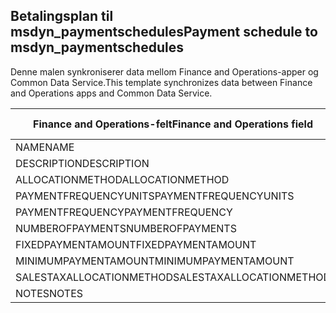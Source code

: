 ## <a name="payment-schedule-to-msdyn_paymentschedules"></a><span data-ttu-id="c99b1-101">Betalingsplan til msdyn_paymentschedules</span><span class="sxs-lookup"><span data-stu-id="c99b1-101">Payment schedule to msdyn_paymentschedules</span></span>

<span data-ttu-id="c99b1-102">Denne malen synkroniserer data mellom Finance and Operations-apper og Common Data Service.</span><span class="sxs-lookup"><span data-stu-id="c99b1-102">This template synchronizes data between Finance and Operations apps and Common Data Service.</span></span>

<span data-ttu-id="c99b1-103">Finance and Operations-felt</span><span class="sxs-lookup"><span data-stu-id="c99b1-103">Finance and Operations field</span></span> | <span data-ttu-id="c99b1-104">Tilordningstype</span><span class="sxs-lookup"><span data-stu-id="c99b1-104">Map type</span></span> | <span data-ttu-id="c99b1-105">Annet Dynamics 365-felt</span><span class="sxs-lookup"><span data-stu-id="c99b1-105">Other Dynamics 365 field</span></span> | <span data-ttu-id="c99b1-106">Standardverdi</span><span class="sxs-lookup"><span data-stu-id="c99b1-106">Default value</span></span>
---|---|---|---
<span data-ttu-id="c99b1-107">NAME</span><span class="sxs-lookup"><span data-stu-id="c99b1-107">NAME</span></span> | = | <span data-ttu-id="c99b1-108">msdyn_name</span><span class="sxs-lookup"><span data-stu-id="c99b1-108">msdyn_name</span></span> | 
<span data-ttu-id="c99b1-109">DESCRIPTION</span><span class="sxs-lookup"><span data-stu-id="c99b1-109">DESCRIPTION</span></span> | = | <span data-ttu-id="c99b1-110">msdyn_description</span><span class="sxs-lookup"><span data-stu-id="c99b1-110">msdyn_description</span></span> | 
<span data-ttu-id="c99b1-111">ALLOCATIONMETHOD</span><span class="sxs-lookup"><span data-stu-id="c99b1-111">ALLOCATIONMETHOD</span></span> | >< | <span data-ttu-id="c99b1-112">msdyn_allocationmethod</span><span class="sxs-lookup"><span data-stu-id="c99b1-112">msdyn_allocationmethod</span></span> | 
<span data-ttu-id="c99b1-113">PAYMENTFREQUENCYUNITS</span><span class="sxs-lookup"><span data-stu-id="c99b1-113">PAYMENTFREQUENCYUNITS</span></span> | >< | <span data-ttu-id="c99b1-114">msdyn_paymentfrequencyunit</span><span class="sxs-lookup"><span data-stu-id="c99b1-114">msdyn_paymentfrequencyunit</span></span> | 
<span data-ttu-id="c99b1-115">PAYMENTFREQUENCY</span><span class="sxs-lookup"><span data-stu-id="c99b1-115">PAYMENTFREQUENCY</span></span> | = | <span data-ttu-id="c99b1-116">msdyn_paymentfrequency</span><span class="sxs-lookup"><span data-stu-id="c99b1-116">msdyn_paymentfrequency</span></span> | 
<span data-ttu-id="c99b1-117">NUMBEROFPAYMENTS</span><span class="sxs-lookup"><span data-stu-id="c99b1-117">NUMBEROFPAYMENTS</span></span> | = | <span data-ttu-id="c99b1-118">msdyn_numberofpayments</span><span class="sxs-lookup"><span data-stu-id="c99b1-118">msdyn_numberofpayments</span></span> | 
<span data-ttu-id="c99b1-119">FIXEDPAYMENTAMOUNT</span><span class="sxs-lookup"><span data-stu-id="c99b1-119">FIXEDPAYMENTAMOUNT</span></span> | = | <span data-ttu-id="c99b1-120">msdyn_fixedpaymentamount</span><span class="sxs-lookup"><span data-stu-id="c99b1-120">msdyn_fixedpaymentamount</span></span> | 
<span data-ttu-id="c99b1-121">MINIMUMPAYMENTAMOUNT</span><span class="sxs-lookup"><span data-stu-id="c99b1-121">MINIMUMPAYMENTAMOUNT</span></span> | = | <span data-ttu-id="c99b1-122">msdyn_minimumpaymentamount</span><span class="sxs-lookup"><span data-stu-id="c99b1-122">msdyn_minimumpaymentamount</span></span> | 
<span data-ttu-id="c99b1-123">SALESTAXALLOCATIONMETHOD</span><span class="sxs-lookup"><span data-stu-id="c99b1-123">SALESTAXALLOCATIONMETHOD</span></span> | >< | <span data-ttu-id="c99b1-124">msdyn_salestaxallocationmethod</span><span class="sxs-lookup"><span data-stu-id="c99b1-124">msdyn_salestaxallocationmethod</span></span> | 
<span data-ttu-id="c99b1-125">NOTES</span><span class="sxs-lookup"><span data-stu-id="c99b1-125">NOTES</span></span> | = | <span data-ttu-id="c99b1-126">msdyn_note</span><span class="sxs-lookup"><span data-stu-id="c99b1-126">msdyn_note</span></span> | 
